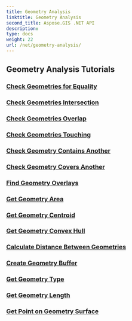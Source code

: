 ```yaml
---
title: Geometry Analysis
linktitle: Geometry Analysis
second_title: Aspose.GIS .NET API
description: 
type: docs
weight: 22
url: /net/geometry-analysis/
---
```


## Geometry Analysis Tutorials
### [Check Geometries for Equality](./check-geometries-for-equality/)
### [Check Geometries Intersection](./check-geometries-intersection/)
### [Check Geometries Overlap](./check-geometries-overlap/)
### [Check Geometries Touching](./check-geometries-touching/)
### [Check Geometry Contains Another](./check-geometry-contains-another/)
### [Check Geometry Covers Another](./check-geometry-covers-another/)
### [Find Geometry Overlays](./find-geometry-overlays/)
### [Get Geometry Area](./get-geometry-area/)
### [Get Geometry Centroid](./get-geometry-centroid/)
### [Get Geometry Convex Hull](./get-geometry-convex-hull/)
### [Calculate Distance Between Geometries](./calculate-distance-between-geometries/)
### [Create Geometry Buffer](./create-geometry-buffer/)
### [Get Geometry Type](./get-geometry-type/)
### [Get Geometry Length](./get-geometry-length/)
### [Get Point on Geometry Surface](./get-point-on-geometry-surface/)